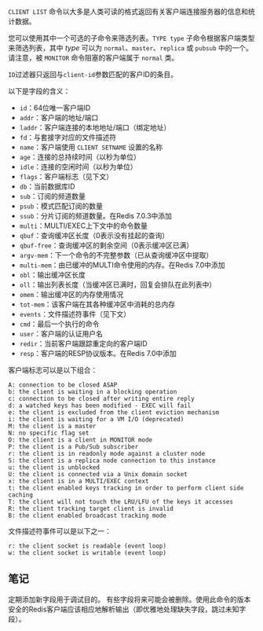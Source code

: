 `CLIENT LIST` 命令以大多是人类可读的格式返回有关客户端连接服务器的信息和统计数据。

您可以使用其中一个可选的子命令来筛选列表。`TYPE type` 子命令根据客户端类型来筛选列表，其中 *type* 可以为 `normal`、`master`、`replica` 或 `pubsub` 中的一个。请注意，被 `MONITOR` 命令阻塞的客户端属于 `normal` 类。

`ID`过滤器只返回与`client-id`参数匹配的客户ID的条目。

以下是字段的含义：

* `id`：64位唯一客户端ID
* `addr`：客户端的地址/端口
* `laddr`：客户端连接的本地地址/端口（绑定地址）
* `fd`：与套接字对应的文件描述符
* `name`：客户端使用 `CLIENT SETNAME` 设置的名称
* `age`：连接的总持续时间（以秒为单位）
* `idle`：连接的空闲时间（以秒为单位）
* `flags`：客户端标志（见下文）
* `db`：当前数据库ID
* `sub`：订阅的频道数量
* `psub`：模式匹配订阅的数量
* `ssub`：分片订阅的频道数量。在Redis 7.0.3中添加
* `multi`：MULTI/EXEC上下文中的命令数量
* `qbuf`：查询缓冲区长度（0表示没有挂起的查询）
* `qbuf-free`：查询缓冲区的剩余空间（0表示缓冲区已满）
* `argv-mem`：下一个命令的不完整参数（已从查询缓冲区中提取）
* `multi-mem`：由已缓冲的MULTI命令使用的内存。在Redis 7.0中添加
* `obl`：输出缓冲区长度
* `oll`：输出列表长度（当缓冲区已满时，回复会排队在此列表中）
* `omem`：输出缓冲区的内存使用情况
* `tot-mem`：该客户端在其各种缓冲区中消耗的总内存
* `events`：文件描述符事件（见下文）
* `cmd`：最后一个执行的命令
* `user`：客户端的认证用户名
* `redir`：当前客户端跟踪重定向的客户端ID
* `resp`：客户端的RESP协议版本。在Redis 7.0中添加

客户端标志可以是以下组合：

```
A: connection to be closed ASAP
b: the client is waiting in a blocking operation
c: connection to be closed after writing entire reply
d: a watched keys has been modified - EXEC will fail
e: the client is excluded from the client eviction mechanism
i: the client is waiting for a VM I/O (deprecated)
M: the client is a master
N: no specific flag set
O: the client is a client in MONITOR mode
P: the client is a Pub/Sub subscriber
r: the client is in readonly mode against a cluster node
S: the client is a replica node connection to this instance
u: the client is unblocked
U: the client is connected via a Unix domain socket
x: the client is in a MULTI/EXEC context
t: the client enabled keys tracking in order to perform client side caching
T: the client will not touch the LRU/LFU of the keys it accesses
R: the client tracking target client is invalid
B: the client enabled broadcast tracking mode 
```

文件描述符事件可以是以下之一：

```
r: the client socket is readable (event loop)
w: the client socket is writable (event loop)
```

## 笔记

定期添加新字段用于调试目的。 有些字段将来可能会被删除。使用此命令的版本安全的Redis客户端应该相应地解析输出（即优雅地处理缺失字段，跳过未知字段）。
